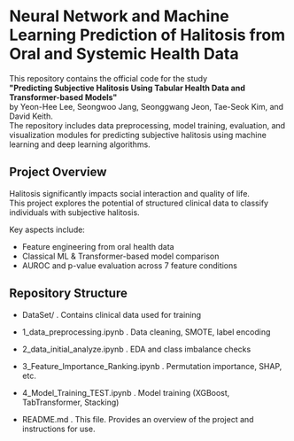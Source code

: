 # Neural Network and Machine Learning Prediction of Halitosis from Oral and Systemic Health Data

This repository contains the official code for the study  
**"Predicting Subjective Halitosis Using Tabular Health Data and Transformer-based Models"**  
by Yeon-Hee Lee, Seongwoo Jang, Seonggwang Jeon, Tae-Seok Kim, and David Keith.  
The repository includes data preprocessing, model training, evaluation, and visualization modules for predicting subjective halitosis using machine learning and deep learning algorithms.

## Project Overview

Halitosis significantly impacts social interaction and quality of life.  
This project explores the potential of structured clinical data to classify individuals with subjective halitosis.

Key aspects include:
- Feature engineering from oral health data
- Classical ML & Transformer-based model comparison
- AUROC and p-value evaluation across 7 feature conditions

## Repository Structure

- DataSet/ 
   . Contains clinical data used for training

- 1_data_preprocessing.ipynb
   . Data cleaning, SMOTE, label encoding

- 2_data_initial_analyze.ipynb
   . EDA and class imbalance checks

- 3_Feature_Importance_Ranking.ipynb
   . Permutation importance, SHAP, etc.

- 4_Model_Training_TEST.ipynb 
  . Model training (XGBoost, TabTransformer, Stacking)

- README.md
  . This file. Provides an overview of the project and instructions for use.
